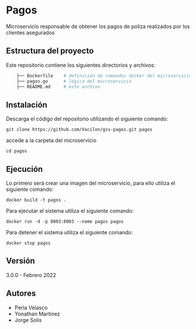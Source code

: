 # Pagos

Microservicio responsable de obtener los pagos de poliza realizados por los clientes asegurados

## Estructura del proyecto

Este repositorio contiene los siguientes directorios y archivos:

```bash
    ├── Dockerfile    # definición de comandos docker del microservicio 
    ├── pagos.go      # lógica del microservicio 
    ├── README.md     # este archivo
```

## Instalación

Descarga el código del repositorio utilizando el siguiente comando:

`git clone https://github.com/Vacilon/gss-pagos.git pagos`

accede a la carpeta del microservicio

`cd pagos`

## Ejecución

Lo primero será crear una imagen del microservicio, para ello utiliza el siguiente comando:

`docker build -t pagos .`

Para ejecutar el sistema utiliza el siguiente comando:

`docker run -d -p 8003:8003 --name pagos pagos`

Para detener el sistema utiliza el siguiente comando:

`docker stop pagos`

## Versión

3.0.0 - Febrero 2022

## Autores

- Perla Velasco
- Yonathan Martinez
- Jorge Solis